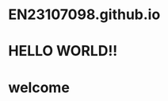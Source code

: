 # EN23107098.github.io
<html>
<head>
<title> hello world </title>
</head>
<body>
<h1> HELLO WORLD!! </h1>
<h1>welcome</h1>
</body>
</html>
